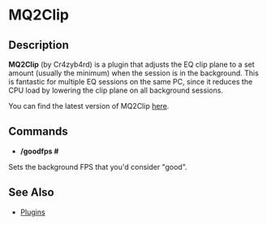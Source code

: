 # MQ2Clip

## Description

**MQ2Clip** \(by Cr4zyb4rd\) is a plugin that adjusts the EQ clip plane to a set amount \(usually the minimum\) when the session is in the background. This is fantastic for multiple EQ sessions on the same PC, since it reduces the CPU load by lowering the clip plane on all background sessions.

You can find the latest version of MQ2Clip [here](https://macroquest2.com/phpBB3/viewtopic.php?p=68483#68483).

## Commands

* **/goodfps \#**

Sets the background FPS that you'd consider "good".

## See Also

* [Plugins](../../documentation/macroquest2-plugins.md)


